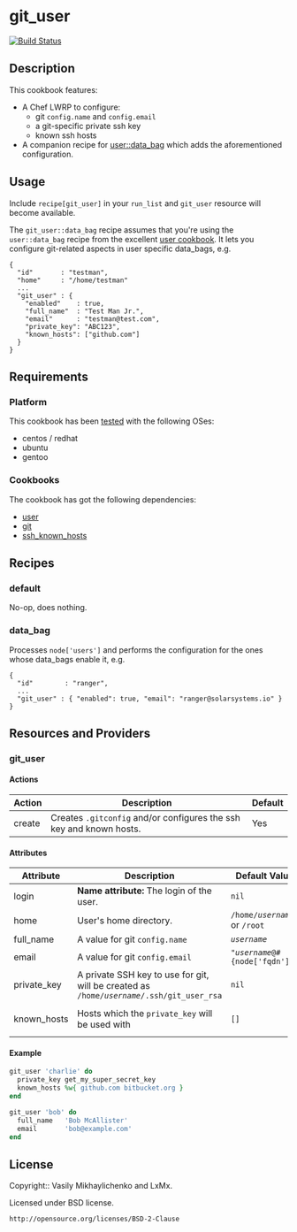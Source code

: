 # git_user
[![Build Status](https://travis-ci.org/lxmx/chef-git-user.png?branch=master)](https://travis-ci.org/lxmx/chef-git-user)

## Description

This cookbook features:

* A Chef LWRP to configure:
	* git `config.name` and `config.email`
	* a git-specific private ssh key
	* known ssh hosts
* A companion recipe for [user::data_bag](https://github.com/fnichol/chef-user) which adds the aforementioned configuration.

## Usage

Include `recipe[git_user]` in your `run_list` and `git_user` resource will become available.

The `git_user::data_bag` recipe assumes that you're using the `user::data_bag` recipe from the excellent [user cookbook](https://github.com/fnichol/chef-user). It lets you configure git-related aspects in user specific data_bags, e.g.

```
{
  "id"       : "testman",
  "home"     : "/home/testman"
  ...
  "git_user" : {
  	"enabled"    : true,
  	"full_name"  : "Test Man Jr.",
  	"email"      : "testman@test.com",
  	"private_key": "ABC123",
  	"known_hosts": ["github.com"]
  }
}
```

## Requirements


### Platform
This cookbook has been [tested](https://github.com/lxmx/chef-git-user/blob/master/.kitchen.yml) with the following OSes:

* centos / redhat
* ubuntu
* gentoo

### Cookbooks
The cookbook has got the following dependencies:

* [user](https://github.com/fnichol/chef-user)
* [git](https://github.com/opscode-cookbooks/git)
* [ssh_known_hosts](https://github.com/opscode-cookbooks/ssh_known_hosts)

## Recipes

### default

No-op, does nothing.

### data_bag
Processes `node['users']` and performs the configuration for the ones whose data_bags enable it, e.g.

```
{
  "id"        : "ranger",
  ...
  "git_user" : { "enabled": true, "email": "ranger@solarsystems.io" }
}
```

## Resources and Providers

### git_user

#### Actions

<table>
  <thead>
    <tr>
      <th>Action</th>
      <th>Description</th>
      <th>Default</th>
    </tr>
  </thead>
  <tbody>
    <tr>
      <td>create</td>
      <td>Creates <code>.gitconfig</code> and/or configures the ssh key and known hosts.
      </td>
      <td>Yes</td>
    </tr>
  </tbody>
</table>

#### Attributes

<table>
  <thead>
    <tr>
      <th>Attribute</th>
      <th>Description</th>
      <th>Default Value</th>
      <th>Required</th>
    </tr>
  </thead>
  <tbody>
    <tr>
      <td>login</td>
      <td><b>Name attribute:</b> The login of the user.</td>
      <td><code>nil</code></td>
      <td>yes</td>
    </tr>
    <tr>
      <td>home</td>
      <td>User's home directory.</td>
      <td><code>/home/<i>username</i></code> or <code>/root</code></td>
      <td>no</td>
    </tr>
    <tr>
      <td>full_name</td>
      <td>A value for git <code>config.name</code></td>
      <td><code><i>username</i></code></td>
      <td>no</td>
    </tr>
    <tr>
      <td>email</td>
      <td>A value for git <code>config.email</code></td>
      <td><code>"<i>username</i>@#{node['fqdn']}"</code></td>
      <td>no</td>
    </tr>
	<tr>
      <td>private_key</td>
      <td>A private SSH key to use for git, will be created as <code>/home/<i>username</i>/.ssh/git_user_rsa</code></td>
      <td><code>nil</code></td>
      <td>no</td>
    </tr>
	<tr>
      <td>known_hosts</td>
      <td>Hosts which the <code>private_key</code> will be used with</td>
      <td><code>[]</code></td>
      <td>yes if <code>private_key</code> is specified</td>
    </tr>
  </tbody>
</table>


#### Example

```ruby
git_user 'charlie' do
  private_key get_my_super_secret_key
  known_hosts %w{ github.com bitbucket.org }
end

git_user 'bob' do
  full_name   'Bob McAllister'
  email       'bob@example.com'
end
```

## License

Copyright:: Vasily Mikhaylichenko and LxMx.

Licensed under BSD license.

    http://opensource.org/licenses/BSD-2-Clause
